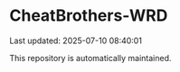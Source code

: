 # CheatBrothers-WRD

Last updated: 2025-07-10 08:40:01

This repository is automatically maintained.
